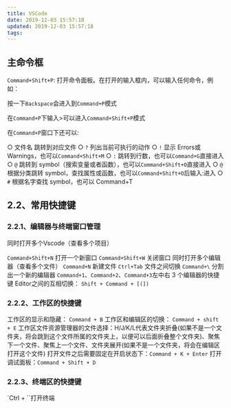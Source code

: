 ```yaml
---
title: VSCode
date: 2019-12-03 15:57:18
updated: 2019-12-03 15:57:18
tags:
---
```


## 主命令框

`Command+Shift+P`: 打开命令面板。在打开的输入框内，可以输入任何命令，例如：

按一下`Backspace`会进入到`Command+P`模式

在`Command+P`下输入>可以进入`Command+Shift+P`模式

在`Command+P`窗口下还可以:

  ○ 文件名 跳转到对应文件
  ○ `?` 列出当前可执行的动作
  ○ `!` 显示 Errors或 Warnings，也可以`Command+Shift+M`
  ○ `:` 跳转到行数，也可以`Command+G`直接进入
  ○ `@` 跳转到 symbol（搜索变量或者函数），也可以`Command+Shift+O`直接进入
  ○ `@` 根据分类跳转 symbol，查找属性或函数，也可以`Command+Shift+O`后输入:进入
  ○ `#` 根据名字查找 symbol，也可以 Command+T

## 2.2、常用快捷键

### 2.2.1、编辑器与终端窗口管理

同时打开多个Vscode（查看多个项目）

`Command+Shift+N` 打开一个新窗口
`Command+Shift+W` 关闭窗口 同时打开多个编辑器（查看多个文件）
`Command+N` 新建文件
`Ctrl+Tab` 文件之间切换
`Command+\` 分割出一个新的编辑器
`Command+1`、`Command+2`、`Command+3`左中右 3 个编辑器的快捷键
Editor之间的互相切换： `Shift + Command + [(])`

### 2.2.2、工作区的快捷键

工作区的显示和隐藏： `Command + B`
工作区和编辑区的切换： `Command + shift + E`
工作区文件资源管理器的文件选择：H/J/K/L代表文件夹折叠(如果不是一个文件夹，将会跳到这个文件所属的文件夹上，以便可以后面折叠整个文件夹)、聚焦下一个文件、聚焦上一个文件、文件夹展开(如果不是一个文件夹，将会在编辑区打开这个文件)
打开文件之后需要固定在开启状态下：`Command + K + Enter`
打开调试面板：`Command + Shift + D`

### 2.2.3、终端区的快捷键

`Ctrl + ``打开终端

